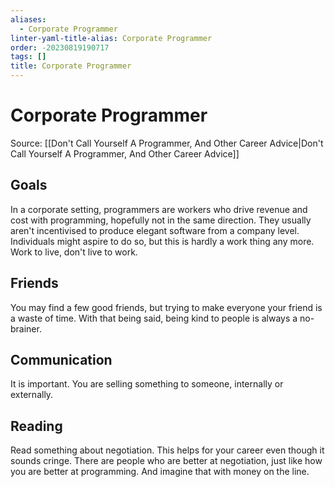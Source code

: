 ```yaml
---
aliases:
  - Corporate Programmer
linter-yaml-title-alias: Corporate Programmer
order: -20230819190717
tags: []
title: Corporate Programmer
---
```


# Corporate Programmer

Source: [[Don't Call Yourself A Programmer, And Other Career Advice|Don't Call Yourself A Programmer, And Other Career Advice]]

## Goals
In a corporate setting, programmers are workers who drive revenue and cost with programming, hopefully not in the same direction. They usually aren't incentivised to produce elegant software from a company level. Individuals might aspire to do so, but this is hardly a work thing any more. Work to live, don't live to work.

## Friends
You may find a few good friends, but trying to make everyone your friend is a waste of time. With that being said, being kind to people is always a no-brainer.

## Communication
It is important. You are selling something to someone, internally or externally.

## Reading
Read something about negotiation. This helps for your career even though it sounds cringe. There are people who are better at negotiation, just like how you are better at programming. And imagine that with money on the line.